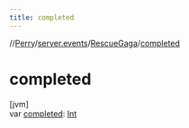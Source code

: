 ```yaml
---
title: completed
---
```

//[Perry](../../../index.html)/[server.events](../index.html)/[RescueGaga](index.html)/[completed](completed.html)



# completed



[jvm]\
var [completed](completed.html): [Int](https://kotlinlang.org/api/latest/jvm/stdlib/kotlin/-int/index.html)




